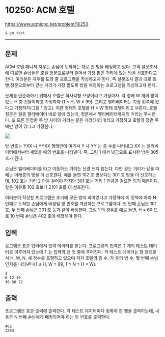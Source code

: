 # 10250: ACM 호텔

https://www.acmicpc.net/problem/10250

```
$ go test
```

---

## 문제

ACM 호텔 매니저 지우는 손님이 도착하는 대로 빈 방을 배정하고 있다. 고객
설문조사에 따르면 손님들은 호텔 정문으로부터 걸어서 가장 짧은 거리에 있는 방을
선호한다고 한다. 여러분은 지우를 도와 줄 프로그램을 작성하고자 한다. 즉
설문조사 결과 대로 호텔 정문으로부터 걷는 거리가 가장 짧도록 방을 배정하는
프로그램을 작성하고자 한다.

문제를 단순화하기 위해서 호텔은 직사각형 모양이라고 가정하자. 각 층에 W 개의
방이 있는 H 층 건물이라고 가정하자 (1 ≤ H, W ≤ 99). 그리고 엘리베이터는 가장
왼쪽에 있다고 가정하자(그림 1 참고). 이런 형태의 호텔을 H × W 형태 호텔이라고
부른다. 호텔 정문은 일층 엘리베이터 바로 앞에 있는데, 정문에서 엘리베이터까지의
거리는 무시한다. 또 모든 인접한 두 방 사이의 거리는 같은 거리(거리 1)라고
가정하고 호텔의 정면 쪽에만 방이 있다고 가정한다.

![](https://www.acmicpc.net/upload/images2/elevator.png)

방 번호는 YXX 나 YYXX 형태인데 여기서 Y 나 YY 는 층 수를 나타내고 XX 는
엘리베이터에서부터 세었을 때의 번호를 나타낸다. 즉, 그림 1 에서 빗금으로 표시한
방은 305 호가 된다.

손님은 엘리베이터를 타고 이동하는 거리는 신경 쓰지 않는다. 다만 걷는 거리가
같을 때에는 아래층의 방을 더 선호한다. 예를 들면 102 호 방보다는 301 호 방을 더
선호하는데, 102 호는 거리 2 만큼 걸어야 하지만 301 호는 거리 1 만큼만 걸으면
되기 때문이다. 같은 이유로 102 호보다 2101 호를 더 선호한다.

여러분이 작성할 프로그램은 초기에 모든 방이 비어있다고 가정하에 이 정책에 따라
N 번째로 도착한 손님에게 배정될 방 번호를 계산하는 프로그램이다. 첫 번째 손님은
101 호, 두 번째 손님은 201 호 등과 같이 배정한다. 그림 1 의 경우를 예로 들면, H
= 6이므로 10 번째 손님은 402 호에 배정해야 한다.

## 입력

로그램은 표준 입력에서 입력 데이터를 받는다. 프로그램의 입력은 T 개의 테스트
데이터로 이루어져 있는데 T 는 입력의 맨 첫 줄에 주어진다. 각 테스트 데이터는 한
행으로서 H, W, N, 세 정수를 포함하고 있으며 각각 호텔의 층 수, 각 층의 방 수,
몇 번째 손님인지를 나타낸다(1 ≤ H, W ≤ 99, 1 ≤ N ≤ H × W).

```
2
6 12 10
30 50 72
```

## 출력

프로그램은 표준 출력에 출력한다. 각 테스트 데이터마다 정확히 한 행을
출력하는데, 내용은 N 번째 손님에게 배정되어야 하는 방 번호를 출력한다.

```
402
1203
```
